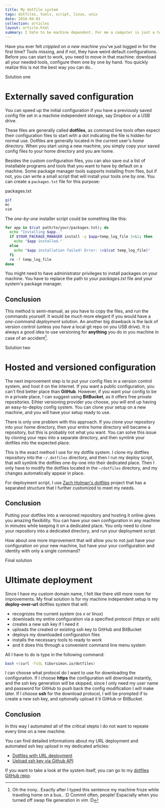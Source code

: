 ```yaml
---
title: My dotfile system
tags: dotfiles, tools, script, linux, unix
date: 2016-04-01
collection: articles
layout: article.html
summary: I hate to be machine dependent. For me a computer is just a tool to get things done. If one breaks down for various reasons or I switch machine I want to have my tools and setup without any manual configuration.
---
```


Have you ever felt _crippled on a new machine_ you've just logged in for the first time? Tools missing, and if not, they have weird default configurations. Before you can start to work, you need to move in that machine: download all your needed tools, configure them one by one by hand. You quickly realize this is not the best way you can do..

<div class="divider">Solution one</div>

# Externally saved configuration

You can speed up the initial configuration if you have a previously saved config file set in a machine independent storage, say Dropbox or a USB drive.

These files are generally called __dotfiles__, as command line tools often expect their configuration files to start with a dot indicating the file is hidden for normal use. Dotfiles are generally located in the current user's _home_ directory. When you start using a new machine, you simply  copy your saved config files to your home directory and you are home.

Besides the custom configuration files, you can also save out a list of installable programs and tools that you want to have by default on a machine. Some package manager tools supports installing from files, but if not, you can write a small script that will install your tools one by one. You can create a `packages.txt` file for this purpose:

<div class="code-name">packages.txt</div>

``` bash
git
mc
vim
```

The _one-by-one_ installer script could be something like this:

``` bash
for app in $(cat path/to/your/packages.txt); do
  echo "Installing $app.."
  if $YOUR_PACKAGE_MANAGER install -y $app>temp_log_file 2>&1; then
    echo "$app installed."
  else
    echo "$app installation failed! Error: \n$(cat temp_log_file)"
  fi
  rm -f temp_log_file
done
```

You might need to have administrator privileges to install packages on your machine. You have to replace the path to your _packages.txt_ file and your system's package manager.

## Conclusion

This method is semi-manual, as you have to copy the files, and run the commands yourself. It would be much more elegant if you would have a _one-command deployment_ solution. An another big drawback is the lack of version control (unless you have a local git repo on you USB drive). It is always a good idea to use versioning for __anything__ you do in you machine in case of an accident[^1].


<div class="divider">Solution two</div>

# Hosted and versioned configuration

The next improvement step is to put your config files in a version control system, and host it on the internet. If you want a public configuration, you can't find better place than __GitHub__. However, if you want your config to be in a private place, I can suggest using __BitBucket__, as it offers free private repositories. Eihter versioning provider you choose, you will end up having an easy-to-deploy config system. You can clone your setup on a new machine, and you will have your setup ready to use.

There is only one problem with this approach. If you clone your repository into your home directory, then your entire home directory will became a repository, but this is probably not what you want. You can solve this issue by cloning your repo into a separate directory, and then symlink your dotfiles into the expected place.

This is the exact method I use for my dotfile system. I clone my dotfiles repository into the `~/.dotfiles` directory, and then I run my deploy script, that will symlink the dotfiles one-by-one into their dedicated place. Then I only have to modify the dotfiles located in the `~/dotfiles` directory, and my changes automatically appear in place.

For deployment script, I use [Zach Holman's dotfiles](https://github.com/holman/dotfiles) project that has a separated structure that I further customized to meet my needs.

## Conclusion

Putting your dotfiles into a versioned repository and hosting it online gives you amazing flexibility. You can have your own configuration in any machine in minutes while keeping it on a dedicated place. You only need to clone your repository into a dedicated directory, and run your deployment script.

How about one more improvement that will allow you to not just have your configuration on your new machine, but have your your configuration and identity with only a single command?

<div class="divider">Final solution</div>

# Ultimate deployment

Since I have my custom domain name, I felt like there still more room for improvements. My final solution is for my machine independent setup is my __deploy-over-url__ dotfiles system that will:

- recognizes the current system (os x or linux)
- downloads my entire configuration via a specified protocol (https or ssh)
- creates a new ssh key if I need it
- uploads the created or existing ssh key to GitHub and BitBucket
- deploys my downloaded configuration files
- installs the necessary tools to ready to work
- and it does this through a convenient command line menu system

All I have to do is type in the following command:

``` bash
bash <(curl -fsSL tiborsimon.io/dotfiles)
```

I can choose what protocol do I want to use for downloading the configuration. If I choose __https__ the configuration will download instantly, and the ssh key generation will be skipped, since I only need my user name and password for GitHub to push back the config modification I will make later. If I choose __ssh__ for the download protocol, I will be prompted if to create a new ssh key, and optionally upload it ti GitHub or BitBucket.

## Conclusion

In this way I automated all of the critical stepts I do not want to repeate every time on a new machine.

You can find detailed informations about my URL deployment and automated ssh key upload in my dedicated articles:

- [Dotfiles with URL deployment](https://tiborsimon.io/tools/dotfiles-with-url-deployment/)
- [Upload ssh key via Github API](https://tiborsimon.io/programming/upload-ssh-key-via-github-api/)

If you want to take a look at the system itself, you can go to my [dotfiles GitHub repo](https://github.com/tiborsimon/dotfiles).

[^1]: Oh the irony.. Exactly after I typed this sentence my machine froze while traveling home on a bus.. :D Commit often, people! Espacially when you turned off swap file generation in vim :D

